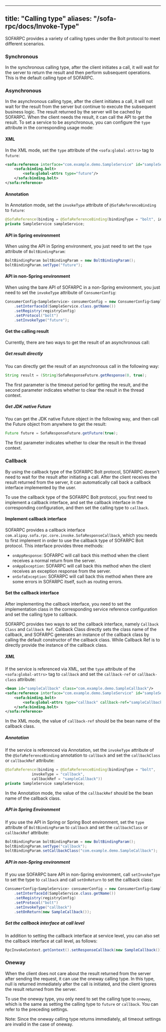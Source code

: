 
---
title: "Calling type"
aliases: "/sofa-rpc/docs/Invoke-Type"
---


SOFARPC provides a variety of calling types under the Bolt protocol to meet different scenarios.

### Synchronous

In the synchronous calling type, after the client initiates a call, it will wait for the server to return the result and then perform subsequent operations. This is the default calling type of SOFARPC.

### Asynchronous

In the asynchronous calling type, after the client initiates a call, it will not wait for the result from the server but continue to execute the subsequent business logic. The result returned by the server will be cached by SOFARPC. When the client needs the result, it can call the API to get the result. To set a service to be asynchronous, you can configure the `type` attribute in the corresponding usage mode:

#### XML

In the XML mode, set the `type` attribute of the `<sofa:global-attrs>` tag to `future`:

```xml
<sofa:reference interface="com.example.demo.SampleService" id="sampleService">
    <sofa:binding.bolt>
        <sofa:global-attrs type="future"/>
    </sofa:binding.bolt>
</sofa:reference>
```

#### Annotation

In Annotation mode, set the `invokeType` attribute of `@SofaReferenceBinding` to `future`:

```java
@SofaReference(binding = @SofaReferenceBinding(bindingType = "bolt", invokeType = "future"))
private SampleService sampleService;
```

#### API in Spring environment

When using the API in Spring environment, you just need to set the `type` attribute of `BoltBindingParam`:

```java
BoltBindingParam boltBindingParam = new BoltBindingParam();
boltBindingParam.setType("future");
```

#### API in non-Spring environment

When using the bare API of SOFARPC in a non-Spring environment, you just need to set the `invokeType` attribute of `ConsumerConfig`:

```java
ConsumerConfig<SampleService> consumerConfig = new ConsumerConfig<SampleService>()
    .setInterfaceId(SampleService.class.getName())
    .setRegistry(registryConfig)
    .setProtocol("bolt")
    .setInvokeType("future");
```

#### Get the calling result

Currently, there are two ways to get the result of an asynchronous call:

##### Get result directly

You can directly get the result of an asynchronous call in the following way:

```java
String result = (String)SofaResponseFuture.getResponse(0, true);
```

The first parameter is the timeout period for getting the result, and the second parameter indicates whether to clear the result in the thread context.

##### Get JDK native Future

You can get the JDK native Future object in the following way, and then call the Future object from anywhere to get the result:

```java
Future future = SofaResponseFuture.getFuture(true);
```

The first parameter indicates whether to clear the result in the thread context.

### Callback

By using the callback type of the SOFARPC Bolt protocol, SOFARPC doesn't need to wait for the result after initiating a call. After the client receives the result returned from the server, it can automatically call back a callback interface implemented by the user.

To use the callback type of the SOFARPC Bolt protocol, you first need to implement a callback interface, and set the callback interface in the corresponding configuration, and then set the calling type to `callback`.

#### Implement callback interface

SOFARPC provides a callback interface `com.alipay.sofa.rpc.core.invoke.SofaResponseCallback`, which you needs to first implement in order to use the callback type of SOFARPC Bolt protocol. This interface provides three methods:

* `onAppResponse`: SOFARPC will call back this method when the client receives a normal return from the server.
* `onAppException`: SOFARPC will call back this method when the client receives an exception response from the server.
* `onSofaException`: SOFARPC will call back this method when there are some errors in SOFARPC itself, such as routing errors.

#### Set the callback interface

After implementing the callback interface, you need to set the implementation class in the corresponding service reference configuration and set the calling type to callback.

SOFARPC provides two ways to set the callback interface, namely `Callback Class` and `Callback Ref`. Callback Class directly sets the class name of the callback, and SOFARPC generates an instance of the callback class by calling the default constructor of the callback class. While Callback Ref is to directly provide the instance of the callback class.

##### XML

If the service is referenced via XML, set the `type` attribute of the `<sofa:global-attrs>` tag to `callback` and set the `callback-ref` or `callback-class` attribute:

```xml
<bean id="sampleCallback" class="com.example.demo.SampleCallback"/>
<sofa:reference interface="com.example.demo.SampleService" id="sampleService">
    <sofa:binding.bolt>
        <sofa:global-attrs type="callback" callback-ref="sampleCallback"/>
    </sofa:binding.bolt>
</sofa:reference>
```

In the XML mode, the value of `callback-ref` should be the bean name of the callback class.

##### Annotation

If the service is referenced via Annotation, set the `invokeType` attribute of the `@SofaReferenceBinding` annotation to `callback` and set the `callbackClass` or `callbackRef` attribute:

```java
@SofaReference(binding = @SofaReferenceBinding(bindingType = "bolt",
            invokeType = "callback",
            callbackRef = "sampleCallback"))
private SampleService sampleService;
```

In the Annotation mode, the value of the `callbackRef` should be the bean name of the callback class.

##### API in Spring Environment

If you use the API in Spring or Spring Boot environment, set the `type` attribute of `BoltBindingParam` to `callback` and set the `callbackClass` or `callbackRef` attribute:

```java
BoltBindingParam boltBindingParam = new BoltBindingParam();
boltBindingParam.setType("callback");
boltBindingParam.setCallbackClass("com.example.demo.SampleCallback");
```

##### API in non-Spring environment

If you use SOFARPC bare API in non-Spring environment, call `setInvokeType` to set the type to `callback` and call `setOnReturn` to set the callback class:

```java
ConsumerConfig<SampleService> consumerConfig = new ConsumerConfig<SampleService>()
    .setInterfaceId(SampleService.class.getName())
    .setRegistry(registryConfig)
    .setProtocol("bolt")
    .setInvokeType("callback")
    .setOnReturn(new SampleCallback());
```

##### Set the callback interface at call level

In addition to setting the callback interface at service level, you can also set the callback interface at call level, as follows:

```java
RpcInvokeContext.getContext().setResponseCallback(new SampleCallback());
```

### Oneway

When the client does not care about the result returned from the server after sending the request, it can use the oneway calling type. In this type, null is returned immediately after the call is initiated, and the client ignores the result returned from the server.

To use the oneway type, you only need to set the calling type to `oneway`, which is the same as setting the calling type to `future` or `callback`. You can refer to the preceding settings.

Note: Since the oneway calling type returns immediately, all timeout settings are invalid in the case of oneway.